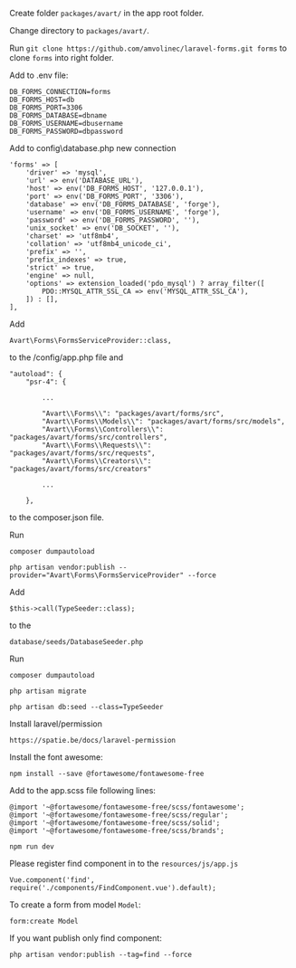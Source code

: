 Create folder `packages/avart/` in the app root folder.

Change directory to `packages/avart/`.

Run `git clone https://github.com/amvolinec/laravel-forms.git forms` to clone `forms` into right folder.

Add  to .env file:

    DB_FORMS_CONNECTION=forms
    DB_FORMS_HOST=db
    DB_FORMS_PORT=3306
    DB_FORMS_DATABASE=dbname
    DB_FORMS_USERNAME=dbusername
    DB_FORMS_PASSWORD=dbpassword


Add to config\database.php new connection

    'forms' => [
        'driver' => 'mysql',
        'url' => env('DATABASE_URL'),
        'host' => env('DB_FORMS_HOST', '127.0.0.1'),
        'port' => env('DB_FORMS_PORT', '3306'),
        'database' => env('DB_FORMS_DATABASE', 'forge'),
        'username' => env('DB_FORMS_USERNAME', 'forge'),
        'password' => env('DB_FORMS_PASSWORD', ''),
        'unix_socket' => env('DB_SOCKET', ''),
        'charset' => 'utf8mb4',
        'collation' => 'utf8mb4_unicode_ci',
        'prefix' => '',
        'prefix_indexes' => true,
        'strict' => true,
        'engine' => null,
        'options' => extension_loaded('pdo_mysql') ? array_filter([
            PDO::MYSQL_ATTR_SSL_CA => env('MYSQL_ATTR_SSL_CA'),
        ]) : [],
    ],

Add 

`Avart\Forms\FormsServiceProvider::class,`

to the /config/app.php file and

    "autoload": {
        "psr-4": {
        
            ...
            
            "Avart\\Forms\\": "packages/avart/forms/src",
            "Avart\\Forms\\Models\\": "packages/avart/forms/src/models",
            "Avart\\Forms\\Controllers\\": "packages/avart/forms/src/controllers",
            "Avart\\Forms\\Requests\\": "packages/avart/forms/src/requests",
            "Avart\\Forms\\Creators\\": "packages/avart/forms/src/creators"
            
            ...
            
        },

to the composer.json file.

Run

`composer dumpautoload`

`php artisan vendor:publish --provider="Avart\Forms\FormsServiceProvider" --force`

Add 

`$this->call(TypeSeeder::class);` 

to the 

`database/seeds/DatabaseSeeder.php`

Run

`composer dumpautoload`

 `php artisan migrate`
 
 `php artisan db:seed --class=TypeSeeder`

Install laravel/permission

`https://spatie.be/docs/laravel-permission`

Install the font awesome:

`npm install --save @fortawesome/fontawesome-free`

Add to the app.scss file following lines:

    @import '~@fortawesome/fontawesome-free/scss/fontawesome';
    @import '~@fortawesome/fontawesome-free/scss/regular';
    @import '~@fortawesome/fontawesome-free/scss/solid';
    @import '~@fortawesome/fontawesome-free/scss/brands';

`npm run dev`

Please register find component in to the `resources/js/app.js` 

    Vue.component('find', require('./components/FindComponent.vue').default);



To create a form from model `Model`:

`form:create Model`

If you want publish only find component:

    php artisan vendor:publish --tag=find --force 
